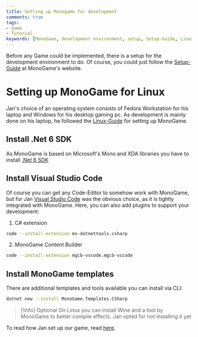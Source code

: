 ```yaml
---
title: Setting up Monogame for development
comments: true
tags: 
- Game
- Tutorial
keywords: [MonoGame, development environment, setup, Setup-Guide, Linux, Fedora, Windows, operating system, Linux-Guide, .Net 6 SDK, Microsoft, Mono, XNA, Visual Studio Code, code editor, plugins, C# extension, MonoGame Content Builder, CLI, templates, Wine, effects, game, project]
---
```

Before any Game could be implemented, there is a setup for the development environment to do. Of course, you could just follow the [Setup-Guide](https://docs.monogame.net/articles/getting_started/0_getting_started.html) at MonoGame's website.

# Setting up MonoGame for Linux
Jan's choice of an operating system consists of Fedora Workstation for his laptop and Windows for his desktop gaming pc. As development is mainly done on his laptop, he followed the [Linux-Guide](https://docs.monogame.net/articles/getting_started/1_setting_up_your_development_environment_ubuntu.html) for setting up MonoGame.

## Install .Net 6 SDK
As MonoGame is based on Microsoft's Mono and XDA libraries you have to install [.Net 6 SDK](https://dotnet.microsoft.com/en-us/download/dotnet/6.0)
## Install Visual Studio Code
Of course you can get any Code-Editor to somehow work with MonoGame, but for Jan [Visual Studio Code](https://code.visualstudio.com/download) was the obvious choice, as it is tightly integrated with MonoGame.
Here, you can also add plugins to support your development:
1. C# extension 
```zsh
code --install-extension ms-dotnettools.csharp
```
2. MonoGame Content Builder 
```zsh
code --install-extension mgcb-vscode.mgcb-vscode
```

## Install MonoGame templates
There are additional templates and tools available you can install via CLI:
```zsh
dotnet new --install MonoGame.Templates.CSharp
```

> [!info] Optional
> On Linux you can install Wine and a tool by MonoGame to better compile effects. Jan opted for not installing it yet

To read how Jan set up our game, read [here](notes/Creating%20a%20Project.md).
